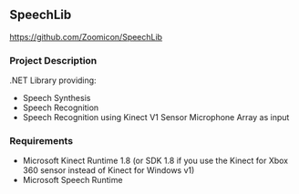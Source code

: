 ## SpeechLib
https://github.com/Zoomicon/SpeechLib


### Project Description

.NET Library providing:
* Speech Synthesis
* Speech Recognition
* Speech Recognition using Kinect V1 Sensor Microphone Array as input


### Requirements

* Microsoft Kinect Runtime 1.8 (or SDK 1.8 if you use the Kinect for Xbox 360 sensor instead of Kinect for Windows v1)
* Microsoft Speech Runtime

